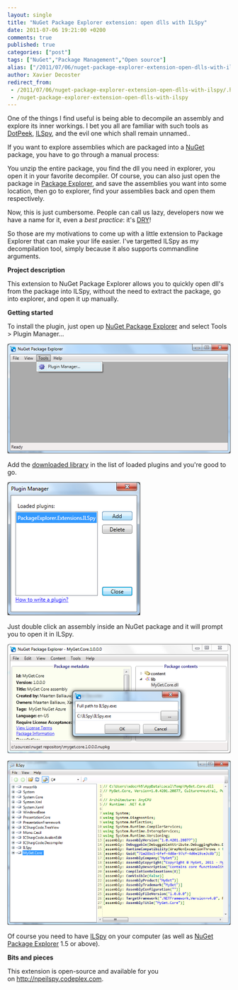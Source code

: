 ```yaml
---
layout: single
title: "NuGet Package Explorer extension: open dlls with ILSpy"
date: 2011-07-06 19:21:00 +0200
comments: true
published: true
categories: ["post"]
tags: ["NuGet","Package Management","Open source"]
alias: ["/2011/07/06/nuget-package-explorer-extension-open-dlls-with-ilspy/"]
author: Xavier Decoster
redirect_from:
 - /2011/07/06/nuget-package-explorer-extension-open-dlls-with-ilspy/.html
 - /nuget-package-explorer-extension-open-dlls-with-ilspy
---
```

<p>One of the things I find useful is being able to decompile an assembly and explore its inner workings. I bet you all are familiar with such tools as <a href="http://www.jetbrains.com/decompiler/" target="_blank">DotPeek</a>, <a href="http://wiki.sharpdevelop.net/ILSpy.ashx" target="_blank">ILSpy</a>, and the evil one which shall remain unnamed..</p>

<p>If you want to explore assemblies which are packaged into a <a href="http://www.nuget.org/" target="_blank">NuGet</a> package, you have to go through a manual process:</p>

<p>You unzip the entire package, you find the dll you need in explorer, you open it in your favorite decompiler. Of course, you can also just open the package in <a href="http://npe.codeplex.com/" target="_blank">Package Explorer</a>, and save the assemblies you want into some location, then go to explorer, find your assemblies back and open them respectively.</p>

<p>Now, this is just cumbersome. People can call us lazy, developers now we have a name for it, even a&nbsp;<em>best practice</em>: it's <a href="http://en.wikipedia.org/wiki/Don't_repeat_yourself" target="_blank">DRY</a>!</p>

<p>So those are my motivations to come up with a little extension to Package Explorer that can make your life easier. I've targetted ILSpy as my decompilation tool, simply because it also supports commandline arguments.</p>

<p><strong>Project description</strong></p>

<p>This extension to NuGet Package Explorer allows you to quickly open dll's from the package into ILSpy, without the need to extract the package, go into explorer, and open it up manually.</p>

<p><strong>Getting started</strong></p>

<p>To install the plugin, just open up <a class="externalLink" href="http://npe.codeplex.com">NuGet Package Explorer</a> and select Tools &gt; Plugin Manager...</p>

<p><img style="width: 600px;" src="/images/2011-07-06/npe_pluginmgr.png" /></p>

<p>Add the <a class="externalLink" href="http://npeilspy.codeplex.com/releases">downloaded library</a> in the list of loaded plugins and you're good to go.</p>

<p><img src="/images/2011-07-06/npe_loadedplugins.png" /></p>

<p>Just double click an assembly inside an NuGet package and it will prompt you to open it in ILSpy.</p>

<p><img style="width: 600px;" src="/images/2011-07-06/npe_openassembly.png" /></p>

<p><img style="width: 600px;" src="/images/2011-07-06/npe_ilspy.png" /></p>

<p>Of course you need to have <a class="externalLink" href="http://wiki.sharpdevelop.net/ILSpy.ashx">ILSpy</a> on your computer (as well as <a class="externalLink" href="http://npe.codeplex.com">NuGet Package Explorer</a> 1.5 or above).</p>

<p><strong>Bits and pieces</strong></p>

<p>This extension is open-source and available for you on&nbsp;<a href="http://npeilspy.codeplex.com" target="_blank">http://npeilspy.codeplex.com</a>.</p>
